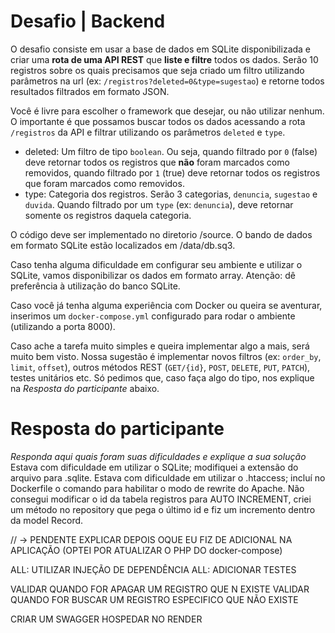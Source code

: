 # Desafio | Backend

O desafio consiste em usar a base de dados em SQLite disponibilizada e criar uma **rota de uma API REST** que **liste e filtre** todos os dados. Serão 10 registros sobre os quais precisamos que seja criado um filtro utilizando parâmetros na url (ex: `/registros?deleted=0&type=sugestao`) e retorne todos resultados filtrados em formato JSON.

Você é livre para escolher o framework que desejar, ou não utilizar nenhum. O importante é que possamos buscar todos os dados acessando a rota `/registros` da API e filtrar utilizando os parâmetros `deleted` e `type`.

* deleted: Um filtro de tipo `boolean`. Ou seja, quando filtrado por `0` (false) deve retornar todos os registros que **não** foram marcados como removidos, quando filtrado por `1` (true) deve retornar todos os registros que foram marcados como removidos.
* type: Categoria dos registros. Serão 3 categorias, `denuncia`, `sugestao` e `duvida`. Quando filtrado por um `type` (ex: `denuncia`), deve retornar somente os registros daquela categoria.

O código deve ser implementado no diretorio /source. O bando de dados em formato SQLite estão localizados em /data/db.sq3.

Caso tenha alguma dificuldade em configurar seu ambiente e utilizar o SQLite, vamos disponibilizar os dados em formato array. Atenção: dê preferência à utilização do banco SQLite.

Caso você já tenha alguma experiência com Docker ou queira se aventurar, inserimos um `docker-compose.yml` configurado para rodar o ambiente (utilizando a porta 8000).

Caso ache a tarefa muito simples e queira implementar algo a mais, será muito bem visto. Nossa sugestão é implementar novos filtros (ex: `order_by`, `limit`, `offset`), outros métodos REST (`GET/{id}`, `POST`, `DELETE`, `PUT`, `PATCH`), testes unitários etc. Só pedimos que, caso faça algo do tipo, nos explique na _Resposta do participante_ abaixo.

# Resposta do participante
_Responda aqui quais foram suas dificuldades e explique a sua solução_
Estava com dificuldade em utilizar o SQLite; modifiquei a extensão do arquivo para .sqlite.
Estava com dificuldade em utilizar o .htaccess; incluí no Dockerfile o comando para habilitar o modo de rewrite do Apache.
Não consegui modificar o id da tabela registros para AUTO INCREMENT, criei um método no repository que pega o último id e fiz um incremento dentro da model Record.


// -> PENDENTE
EXPLICAR DEPOIS OQUE EU FIZ DE ADICIONAL NA APLICAÇÃO (OPTEI POR ATUALIZAR O PHP DO docker-compose)

ALL: UTILIZAR INJEÇÃO DE DEPENDÊNCIA
ALL: ADICIONAR TESTES

VALIDAR QUANDO FOR APAGAR UM REGISTRO QUE N EXISTE
VALIDAR QUANDO FOR BUSCAR UM REGISTRO ESPECIFICO QUE NÃO EXISTE

CRIAR UM SWAGGER
HOSPEDAR NO RENDER
